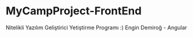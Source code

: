 # MyCampProject-FrontEnd
Nitelikli Yazılım Geliştirici Yetiştirme Programı :) Engin Demiroğ - Angular
